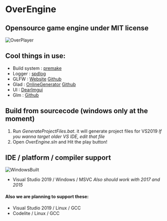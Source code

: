 # OverEngine
## Opensource game engine under MIT license

![OverPlayer](https://user-images.githubusercontent.com/53635046/82178251-d026d400-98f0-11ea-881f-b31376fbb959.PNG)

## Cool things in use:
* Build system : [premake](https://github.com/premake/premake-core)
* Logger : [spdlog](https://github.com/gabime/spdlog)
* GLFW : [Website](https://www.glfw.org/) [Github](https://github.com/glfw/GLFW)
* Glad : [OnlineGenerator](https://glad.dav1d.de/) [Github](https://github.com/Dav1dde/glad)
* UI : [DearImgui](https://github.com/ocornut/imgui)
* Glm : [Github](https://github.com/g-truc/glm)

## Build from sourcecode (windows only at the moment)
1. Run _GenerateProjectFiles.bat_. it will generate project files for VS2019
 _If you wanna target older VS IDE, edit that file_
2. Open _OverEngine.sln_ and Hit the play button!

## IDE / platform / compiler support
![WindowsBuilt](https://img.shields.io/badge/Windows-built-green?logo=windows)
* Visual Studio 2019 / Windows / MSVC
_Also should work with 2017 and 2015_

#### Also we are planning to support these:
* Visual Studio 2019 / Linux / GCC
* Codelite          / Linux / GCC